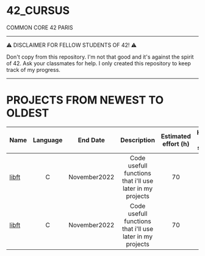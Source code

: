 # 42_CURSUS

   COMMON CORE 42 PARIS
_________________________________

:warning: DISCLAIMER FOR FELLOW STUDENTS OF 42! :warning:

Don't copy from this repository. I'm not that good and it's against the spirit of 42. Ask your classmates for help. I only created this repository to keep track of my progress.

________________________________
PROJECTS FROM NEWEST TO OLDEST
=====

| Name  | Language      | End Date      |                       Description                 | Estimated effort (h)   | Hours i spent|
| ----- |:-------------:| :-----------: | :------------------------------------------------:| :---------------------:| :------------:|
| [libft](https://github.com/waseemnaseeven/42_CURSUS/tree/main/PROJET_00_LIBFT) |C| November2022 | Code usefull functions that i'll use later in my projects| 70  | 40 |
| [libft](https://github.com/waseemnaseeven/42_CURSUS/tree/main/PROJET_00_LIBFT) |C| November2022 | Code usefull functions that i'll use later in my projects| 70  | 40 |

